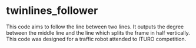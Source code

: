 # twinlines_follower
This code aims to follow the line between two lines. It outputs the degree between the middle line and the line which splits the frame in half vertically.
This code was designed for a traffic robot attended to ITURO competition. 
